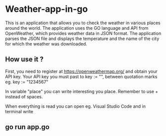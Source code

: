 # Weather-app-in-go
This is an application that allows you to check the weather in various places around the world. The application uses the GO language and API from OpenWeather, which provides weather data in JSON format. The application parses the JSON file and displays the temperature and the name of the city for which the weather was downloaded.

## How use it ?
First, you need to register at https://openweathermap.org/ and obtain your API key.
Your API key you must past to key := "", between quotation marks eg. key := "1234567"

In variable "place" you can write interesting you place. Remember to use + instead of spaces.

When everything is read you can open eg. Visual Studio Code and in terminal write 
## go run app.go
